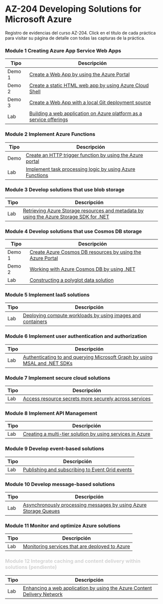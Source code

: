 # AZ-204 Developing Solutions for Microsoft Azure 

Registro de evidencias del curso AZ-204. Click en el título de cada práctica para visitar su página de detalle con todas las capturas de la práctica.

### Module 1 Creating Azure App Service Web Apps
| Tipo  | Descripción                                |
| ----- | ------------------------------------------ |
| Demo 1 | [Create a Web App by using the Azure Portal](Documentos/Mod01/01-Create_a_WebApp_by_using_AzurePortal.md) |
| Demo 2 | [Create a static HTML web app by using Azure Cloud Shell](Documentos/Mod01/02-Create_a_static_HTML_WebApp_by_using_AzureCloudShell.md) |
| Demo 3 | [Create a Web App with a local Git deployment source](Documentos/Mod01/03-Create_a_webapp_by_localGitdeployment.md) |
| Lab | [Building a web application on Azure platform as a service offerings](Documentos/Mod01/04-Building_a_web_application_on_Azure_platform_as_a_service_offerings.md) |

### Module 2 Implement Azure Functions
| Tipo  | Descripción                                |
| ----- | ------------------------------------------ |
| Demo | [Create an HTTP trigger function by using the Azure portal](Documentos/Mod02/01demo-Create_an_HTTP_trigger_function_by_using_the_Azure_portal.md) |
| Lab | [Implement task processing logic by using Azure Functions](Documentos/Mod02/02lab-Implement_task_processing_logic_by_using_Azure_Functions.md) |

### Module 3 Develop solutions that use blob storage
| Tipo  | Descripción                                |
| ----- | ------------------------------------------ |
| Lab | [Retrieving Azure Storage resources and metadata by using the Azure Storage SDK for .NET](Documentos/Mod03/Lab03-Retrieving_Azure_Storage_resources_and_metadata_by_using_the_Azure_Storage_SDK_for_NET.md) |](Documentos/Mod03/Lab03-Retrieving_Azure_Storage_resources_and_metadata_by_using_the_Azure_Storage_SDK_for_NET.md) |

### Module 4 Develop solutions that use Cosmos DB storage
| Tipo  | Descripción                                |
| ----- | ------------------------------------------ |
| Demo 1 | [Create Azure Cosmos DB resources by using the Azure Portal](Documentos/Mod04/P01-Demo-CreateCosmosDBbyAzurePortal.md) |
| Demo 2 | [Working with Azure Cosmos DB by using .NET](Documentos/Mod04/P02-Demo-WorkingwithCosmosDBbyNET.md) |
| Lab | [Constructing a polyglot data solution](Documentos/Mod04/P03-Lab-ConstructingPolyglotDataSolution.md) |

### Module 5 Implement IaaS solutions
| Tipo  | Descripción                                |
| ----- | ------------------------------------------ |
| Lab | [Deploying compute workloads by using images and containers](Documentos/Mod05/Lab-DeployingByImagesAndContainers.md) |

### Module 6 Implement user authentication and authorization
| Tipo  | Descripción                                |
| ----- | ------------------------------------------ |
| Lab | [Authenticating to and querying Microsoft Graph by using MSAL and .NET SDKs](Documentos/Mod06/Lab-AuthenticatingGraphUsingMSALandNET.md) |

### Module 7 Implement secure cloud solutions
| Tipo  | Descripción                                |
| ----- | ------------------------------------------ |
| Lab | [Access resource secrets more securely across services](Documentos/Mod07/Lab-ImplementSecureCloudSolutions.md) |

### Module 8 Implement API Management
| Tipo  | Descripción                                |
| ----- | ------------------------------------------ |
| Lab | [Creating a multi-tier solution by using services in Azure](Documentos/Mod08/Lab-CreatingMultitierSolutionByServices.md) |

### Module 9 Develop event-based solutions
| Tipo  | Descripción                                |
| ----- | ------------------------------------------ |
| Lab | [Publishing and subscribing to Event Grid events](Documentos/Mod09/Lab-PublishingSubscribingEventGridEvents.md) |

### Module 10 Develop message-based solutions
| Tipo  | Descripción                                |
| ----- | ------------------------------------------ |
| Lab | [Asynchronously processing messages by using Azure Storage Queues](Documentos/Mod10/Lab-AsynchronouslyMessagesByQueues.md) |

### Module 11 Monitor and optimize Azure solutions
| Tipo  | Descripción                                |
| ----- | ------------------------------------------ |
| Lab | [Monitoring services that are deployed to Azure](Documentos/Mod11/Lab-MonitoringServicesDeployed.md) |

### <span style="color:lightgray"> Module 12 Integrate caching and content delivery within solutions (pendiente)</span>
| Tipo  | Descripción                                |
| ----- | ------------------------------------------ |
| Lab | [Enhancing a web application by using the Azure Content Delivery Network](Documentos/Mod12/Lab-EnhancingWebAppByDeliveryNetwork.md) |
